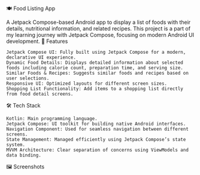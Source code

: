 🍽️ Food Listing App

A Jetpack Compose-based Android app to display a list of foods with their details, nutritional information, and related recipes. This project is a part of my learning journey with Jetpack Compose, focusing on modern Android UI development.
🌟 Features

    Jetpack Compose UI: Fully built using Jetpack Compose for a modern, declarative UI experience.
    Dynamic Food Details: Displays detailed information about selected foods including calorie count, preparation time, and serving size.
    Similar Foods & Recipes: Suggests similar foods and recipes based on user selections.
    Responsive UI: Optimized layouts for different screen sizes.
    Shopping List Functionality: Add items to a shopping list directly from food detail screens.

🛠️ Tech Stack

    Kotlin: Main programming language.
    Jetpack Compose: UI toolkit for building native Android interfaces.
    Navigation Component: Used for seamless navigation between different screens.
    State Management: Managed efficiently using Jetpack Compose’s state system.
    MVVM Architecture: Clear separation of concerns using ViewModels and data binding.

🖼️ Screenshots

